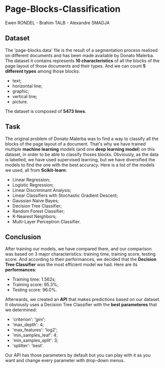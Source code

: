 # Page-Blocks-Classification

Ewen RONDEL - Brahim TALB - Alexandre SMADJA

## Dataset

The 'page-blocks.data' file is the result of a segmentation process realized on different documents and has been made available by Donato Malerba. 
The dataset it contains represents **10 characteristics** of all the blocks of the page layout of those documents and their types.
And we can count **5 different types** among those blocks:
  - text;
  - horizontal line;
  - graphic;
  - vertical line;
  - picture.

The dataset is composed of **5473 lines**.

## Task

The original problem of Donato Malerba was to find a way to classify all the blocks of the page layout of a document.
That's why we have trained multiple **machine learning** models (and one **deep learning model**) on this dataset, in order to be able to classify thoses blocks.
Obviously, as the data is labelled, we have used supervised learning, but we have diversified the models to find the one with the best accuracy.
Here is a list of the models we used, all from **Scikit-learn**:
  - Linear Regression;
  - Logistic Regression;
  - Linear Discriminant Analysis;
  - Linear Classifiers with Stochastic Gradient Descent;
  - Gaussian Naive Bayes;
  - Decision Tree Classifier;
  - Random Forest Classifier;
  - K-Nearest Neighbors;
  - Multi-Layer Perceptron Classifier.

## Conclusion

After training our models, we have compared them, and our comparison was based on 3 major characteristics: training time, training score, testing score. 
And according to their performances, we decided that the **Decision Tree Classifier** was the most efficient model we had.
Here are its **performances**:
  - Training time: 1.562s;
  - Training score: 95.3%;
  - Testing score: 96.0%.
  
Afterwards, we created an **API** that makes predictions based on our dataset. 
It obviously uses a Decision Tree Classifier with the **best parameteres** that we determined:
  - 'criterion': 'gini';
  - 'max_depth': 4;
  - 'max_features': 'log2';
  - 'min_samples_leaf': 4;
  - 'min_samples_split': 3;
  - 'splitter': 'best'.

Our API has those parameters by default but you can play with it as you want and change every parameter with drop-down menus.
